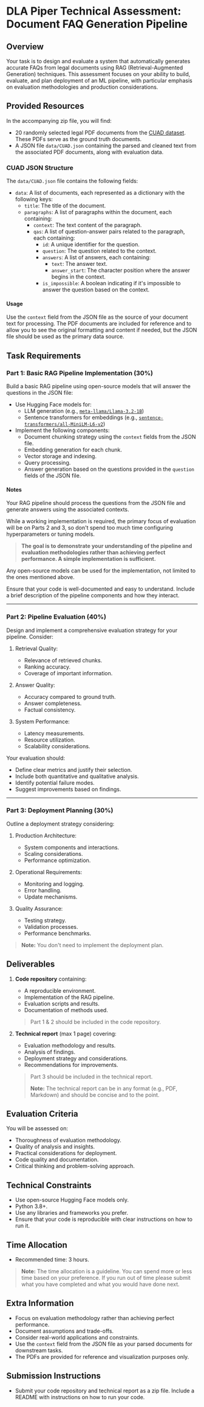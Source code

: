 # DLA Piper Technical Assessment: Document FAQ Generation Pipeline

## Overview

Your task is to design and evaluate a system that automatically generates accurate FAQs from legal documents using RAG (Retrieval-Augmented Generation) techniques. This assessment focuses on your ability to build, evaluate, and plan deployment of an ML pipeline, with particular emphasis on evaluation methodologies and production considerations.

## Provided Resources

In the accompanying zip file, you will find:

- 20 randomly selected legal PDF documents from the [CUAD dataset](https://www.atticusprojectai.org/cuad). These PDFs serve as the ground truth documents.
- A JSON file `data/CUAD.json` containing the parsed and cleaned text from the associated PDF documents, along with evaluation data.

### CUAD JSON Structure

The `data/CUAD.json` file contains the following fields:

- `data`: A list of documents, each represented as a dictionary with the following keys:
  - `title`: The title of the document.
  - `paragraphs`: A list of paragraphs within the document, each containing:
    - `context`: The text content of the paragraph.
    - `qas`: A list of question-answer pairs related to the paragraph, each containing:
      - `id`: A unique identifier for the question.
      - `question`: The question related to the context.
      - `answers`: A list of answers, each containing:
        - `text`: The answer text.
        - `answer_start`: The character position where the answer begins in the context.
      - `is_impossible`: A boolean indicating if it's impossible to answer the question based on the context.

#### Usage

Use the `context` field from the JSON file as the source of your document text for processing. The PDF documents are included for reference and to allow you to see the original formatting and content if needed, but the JSON file should be used as the primary data source.

## Task Requirements

### Part 1: Basic RAG Pipeline Implementation (30%)

Build a basic RAG pipeline using open-source models that will answer the questions in the JSON file:

- Use Hugging Face models for:
  - LLM generation (e.g., [`meta-llama/Llama-3.2-1B`](https://huggingface.co/meta-llama/Llama-3.2-1B))
  - Sentence transformers for embeddings (e.g., [`sentence-transformers/all-MiniLM-L6-v2`](https://huggingface.co/sentence-transformers/all-MiniLM-L6-v2))
- Implement the following components:
  - Document chunking strategy using the `context` fields from the JSON file.
  - Embedding generation for each chunk.
  - Vector storage and indexing.
  - Query processing.
  - Answer generation based on the questions provided in the `question` fields of the JSON file.

#### Notes

Your RAG pipeline should process the questions from the JSON file and generate answers using the associated contexts.

While a working implementation is required, the primary focus of evaluation will be on Parts 2 and 3, so don't spend too much time configuring hyperparameters or tuning models.

> **The goal is to demonstrate your understanding of the pipeline and evaluation methodologies rather than achieving perfect performance. A simple implementation is sufficient.**

Any open-source models can be used for the implementation, not limited to the ones mentioned above.

Ensure that your code is well-documented and easy to understand. Include a brief description of the pipeline components and how they interact.

---

### Part 2: Pipeline Evaluation (40%)

Design and implement a comprehensive evaluation strategy for your pipeline. Consider:

1. Retrieval Quality:
   - Relevance of retrieved chunks.
   - Ranking accuracy.
   - Coverage of important information.

2. Answer Quality:
   - Accuracy compared to ground truth.
   - Answer completeness.
   - Factual consistency.

3. System Performance:
   - Latency measurements.
   - Resource utilization.
   - Scalability considerations.

Your evaluation should:

- Define clear metrics and justify their selection.
- Include both quantitative and qualitative analysis.
- Identify potential failure modes.
- Suggest improvements based on findings.

---

### Part 3: Deployment Planning (30%)

Outline a deployment strategy considering:

1. Production Architecture:
   - System components and interactions.
   - Scaling considerations.
   - Performance optimization.

2. Operational Requirements:
   - Monitoring and logging.
   - Error handling.
   - Update mechanisms.

3. Quality Assurance:
   - Testing strategy.
   - Validation processes.
   - Performance benchmarks.

> **Note:** You don't need to implement the deployment plan.

## Deliverables

1. **Code repository** containing:
   - A reproducible environment.
   - Implementation of the RAG pipeline.
   - Evaluation scripts and results.
   - Documentation of methods used.
   > Part 1 & 2 should be included in the code repository.

2. **Technical report** (max 1 page) covering:
   - Evaluation methodology and results.
   - Analysis of findings.
   - Deployment strategy and considerations.
   - Recommendations for improvements.
   > Part 3 should be included in the technical report.
   >
   > **Note:** The technical report can be in any format (e.g., PDF, Markdown) and should be concise and to the point.

## Evaluation Criteria

You will be assessed on:

- Thoroughness of evaluation methodology.
- Quality of analysis and insights.
- Practical considerations for deployment.
- Code quality and documentation.
- Critical thinking and problem-solving approach.

## Technical Constraints

- Use open-source Hugging Face models only.
- Python 3.8+.
- Use any libraries and frameworks you prefer.
- Ensure that your code is reproducible with clear instructions on how to run it.

## Time Allocation

- Recommended time: 3 hours.

> **Note:** The time allocation is a guideline. You can spend more or less time based on your preference. If you run out of time please submit what you have completed and what you would have done next.

## Extra Information

- Focus on evaluation methodology rather than achieving perfect performance.
- Document assumptions and trade-offs.
- Consider real-world applications and constraints.
- Use the `context` field from the JSON file as your parsed documents for downstream tasks.
- The PDFs are provided for reference and visualization purposes only.

## Submission Instructions

- Submit your code repository and technical report as a zip file. Include a README with instructions on how to run your code.

